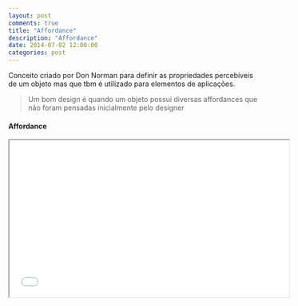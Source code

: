 ```yaml
---
layout: post
comments: true
title: "Affordance"
description: "Affordance"
date: 2014-07-02 12:00:00
categories: post
---
```


Conceito criado por Don Norman para definir as propriedades percebíveis de um objeto mas que tbm é utilizado para elementos de aplicações.

> Um bom design é quando um objeto possui diversas affordances que não foram pensadas inicialmente pelo designer

#### Affordance

<iframe src="//www.youtube.com/embed/NK1Zb_5VxuM?rel=0" width="560" height="315"> </iframe>
